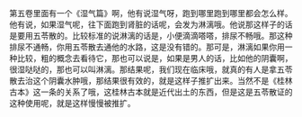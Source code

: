 第五卷里面有一个《湿气篇》啊，他有说湿气呀，跑到哪里跑到哪里都会怎么样。他有说，如果湿气呢，往下面跑到肾脏的话呢，会发为淋漓哦。他说那这样子的话是要用五苓散的。比较标准的说淋漓的话是，小便滴滴嗒嗒，排尿不畅哦。那这种排尿不通畅，你用五苓散去通他的水路，这是没有错的。那可是，淋漓如果你用一种比较，粗的概念去看待它，那也可以说是，如果是男人的话，比如他的阴囊啊，很湿哒哒的，那也可以叫淋漓。那结果呢，我们现在临床哦，就真的有人是拿五苓散去治这个阴囊水肿哦，那结果很有效的，就是这样子推扩出来。当然不是《桂林古本》这一条的关系了哦，这桂林古本就是近代出土的东西，但是这是五苓散证的这种使用呢，就是这样慢慢被推扩。
